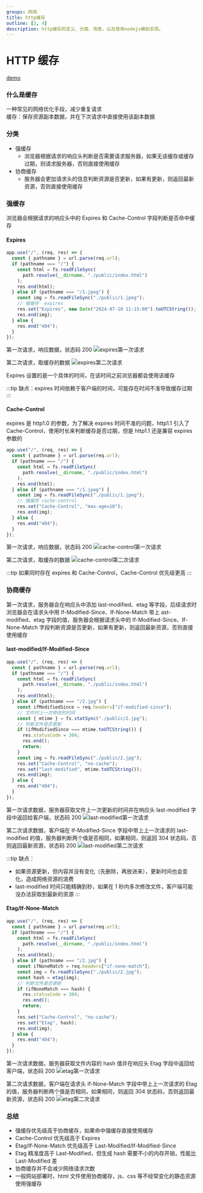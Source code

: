 ```yaml
---
groups: 网络
title: http缓存
outline: [2, 4]
description: http缓存的定义、分类、场景，以及使用nodejs模拟实现。
---
```


# HTTP 缓存

[demo](https://github.com/wjie1994/test-demo/tree/master/http-cache)

### 什么是缓存

一种常见的网络优化手段，减少重复请求  
缓存：保存资源副本数据，并在下次请求中直接使用该副本数据

### 分类

- 强缓存
  - 浏览器根据请求的响应头判断是否需要请求服务器，如果无该缓存或缓存过期，则请求服务器，否则直接使用缓存
- 协商缓存
  - 服务器会更加请求头的信息判断资源是否更新，如果有更新，则返回最新资源，否则直接使用缓存

### 强缓存

浏览器会根据请求的响应头中的 Expires 和 Cache-Control 字段判断是否命中缓存

#### Expires

```js
app.use("/", (req, res) => {
  const { pathname } = url.parse(req.url);
  if (pathname === "/") {
    const html = fs.readFileSync(
      path.resolve(__dirname, "./public/index.html")
    );
    res.end(html);
  } else if (pathname === "/1.jpeg") {
    const img = fs.readFileSync("./public/1.jpeg");
    // 强缓存  expires
    res.set("Expires", new Date("2024-07-10 11:15:00").toUTCString());
    res.end(img);
  } else {
    res.end("404");
  }
});
```

第一次请求，响应数据，状态码 200
![expires第一次请求](/image/http/http_cache/expires_1.png)

第二次请求，取缓存的数据
![expires第二次请求](/image/http/http_cache/expires_2.png)

Expires 设置的是一个具体的时间，在该时间之前浏览器都会使用该缓存

:::tip
缺点：expires 时间依赖于客户端的时间，可能存在时间不准导致缓存过期
:::

#### Cache-Control

expires 是 http1.0 的参数，为了解决 expires 时间不准的问题，http1.1 引入了 Cache-Control，使用时长来判断缓存是否过期，但是 http1.1 还是兼容 expires 参数的

```js
app.use("/", (req, res) => {
  const { pathname } = url.parse(req.url);
  if (pathname === "/") {
    const html = fs.readFileSync(
      path.resolve(__dirname, "./public/index.html")
    );
    res.end(html);
  } else if (pathname === "/1.jpeg") {
    const img = fs.readFileSync("./public/1.jpeg");
    // 强缓存 cache-control
    res.set("Cache-Control", "max-age=10");
    res.end(img);
  } else {
    res.end("404");
  }
});
```

第一次请求，响应数据，状态码 200
![cache-control第一次请求](/image/http/http_cache/cache_control_1.png)

第二次请求，取缓存的数据
![cache-control第二次请求](/image/http/http_cache/cache_control_2.png)

:::tip
如果同时存在 expires 和 Cache-Control，Cache-Control 优先级更高
:::

### 协商缓存

第一次请求，服务器会在响应头中添加 last-modified、etag 等字段，后续请求时浏览器会在请求头中用 If-Modified-Since、If-None-Match 带上 ast-modified、etag 字段的值，服务器会根据请求头中的 If-Modified-Since、If-None-Match 字段判断资源是否更新，如果有更新，则返回最新资源，否则直接使用缓存

#### last-modified/If-Modified-Since

```js
app.use("/", (req, res) => {
  const { pathname } = url.parse(req.url);
  if (pathname === "/") {
    const html = fs.readFileSync(
      path.resolve(__dirname, "./public/index.html")
    );
    res.end(html);
  } else if (pathname === "/2.jpg") {
    const ifModifiedSince = req.headers["if-modified-since"];
    // 文件时上一次修改的时间
    const { mtime } = fs.statSync("./public/2.jpg");
    // 判断文件是否更新
    if (ifModifiedSince === mtime.toUTCString()) {
      res.statusCode = 304;
      res.end();
      return;
    }
    const img = fs.readFileSync("./public/2.jpg");
    res.set("Cache-Control", "no-cache");
    res.set("last-modified", mtime.toUTCString());
    res.end(img);
  } else {
    res.end("404");
  }
});
```

第一次请求数据，服务器获取文件上一次更新的时间并在响应头 last-modified 字段中返回给客户端，状态码 200
![last-modified第一次请求](/image/http/http_cache/last_modified_1.png)

第二次请求数据，客户端在 If-Modified-Since 字段中带上上一次请求的 last-modified 的值，服务器判断两个值是否相同，如果相同，则返回 304 状态码，否则返回最新资源，状态码 200
![last-modified第二次请求](/image/http/http_cache/last_modified_2.png)

:::tip
缺点：

- 如果资源更新，但内容并没有变化（先删除，再放进来），更新时间也会变化，造成网络资源的浪费
- last-modified 时间只能精确到秒，如果在 1 秒内多次修改文件，客户端可能没办法获取到最新的资源
  :::

#### Etag/If-None-Match

```js
app.use("/", (req, res) => {
  const { pathname } = url.parse(req.url);
  if (pathname === "/") {
    const html = fs.readFileSync(
      path.resolve(__dirname, "./public/index.html")
    );
    res.end(html);
  } else if (pathname === "/2.jpg") {
    const ifNoneMatch = req.headers["if-none-match"];
    const img = fs.readFileSync("./public/2.jpg");
    const hash = etag(img);
    // 判断文件是否更新
    if (ifNoneMatch === hash) {
      res.statusCode = 304;
      res.end();
      return;
    }
    res.set("Cache-Control", "no-cache");
    res.set("Etag", hash);
    res.end(img);
  } else {
    res.end("404");
  }
});
```

第一次请求数据，服务器获取文件内容的 hash 值并在响应头 Etag 字段中返回给客户端，状态码 200
![etag第一次请求](/image/http/http_cache/etag_1.png)

第二次请求数据，客户端在请求头 If-None-Match 字段中带上上一次请求的 Etag 的值，服务器判断两个值是否相同，如果相同，则返回 304 状态码，否则返回最新资源，状态码 200
![etag第二次请求](/image/http/http_cache/etag_2.png)

### 总结

- 强缓存优先级高于协商缓存，如果命中强缓存直接使用缓存
- Cache-Control 优先级高于 Expires
- Etag/If-None-Match 优先级高于 Last-Modified/If-Modified-Since
- Etag 精准度高于 Last-Modified，但生成 hash 需要不小的内存开销，性能比 Last-Modified 差
- 协商缓存并不会减少网络请求次数
- 一般网站部署时，html 文件使用协商缓存，js、css 等不经常变化的静态资源使用强缓存

